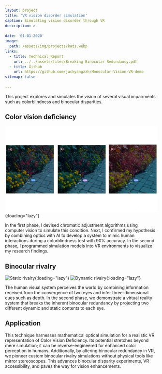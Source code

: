 ```yaml
---
layout: project
title: 'VR vision disorder simulation'
caption: Simulating vision disorder through VR
description: >
  
date: '01-01-2020'
image: 
  path: /assets/img/projects/kats.webp
links:
  - title: Technical Report
    url: ../../assets/files/Breaking Binocular Redundancy.pdf
  - title: Github
    url: https://github.com/jackyangzzh/Monocular-Vision-VR-demo
sitemap: false

---
```

This project explores and simulates the vision of several visual impairments such as colorblindness and binocular disparities.

## Color vision deficiency
![Color vision deficiency](/assets/img/projects/colorDeficiencyCover.webp){:loading="lazy"}

In the first phase, I devised chromatic adjustment algorithms using computer vision to simulate this condition. Next, I confirmed my hypothesis by combining optics with AI to develop a system to mimic human interactions during a colorblindness test with 90% accuracy. In the second phase, I programmed simulation models into VR environments to visualize my research findings.

## Binocular rivalry 
![Static rivalry ](/assets/img/projects/staticRivalry.gif){:loading="lazy"}
![Dynamic rivalry ](/assets/img/projects/dymamicRivalry.gif){:loading="lazy"}

The human visual system perceives the world by combining information received from the convergence of two eyes and infer three-dimensional cues such as depth. In the second phase, we demonstrate a virtual reality system that breaks the inherent binocular redundancy by projecting two different dynamic and static contents to each eye.

## Application
This technique harnesses mathematical optical simulation for a realistic VR representation of Color Vision Deficiency. Its potential stretches beyond mere simulation; it can be reverse-engineered for enhanced color perception in humans. Additionally, by altering binocular redundancy in VR, we pioneer custom binocular rivalry simulations without physical tools like mirror stereoscopes. This advances binocular disparity experiments, VR accessibility, and paves the way for vision enhancements.